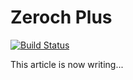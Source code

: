 # Zeroch Plus

[![Build Status](https://dev.azure.com/nreopigs/zerochsharp/_apis/build/status/MysteryJump.zerochsharp?branchName=master)](https://dev.azure.com/nreopigs/zerochsharp/_build/latest?definitionId=2&branchName=master)

This article is now writing...
